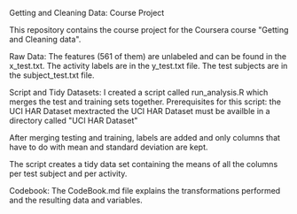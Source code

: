 Getting and Cleaning Data: Course Project

This repository contains the course project for the Coursera course "Getting and Cleaning data".

Raw Data:
The features (561 of them) are unlabeled and can be found in the x_test.txt. The activity labels are in the y_test.txt file. The test subjects are in the subject_test.txt file.

Script and Tidy Datasets: 
I created a script called run_analysis.R which merges the test and training sets together. Prerequisites for this script:
    the UCI HAR Dataset mextracted
    the UCI HAR Dataset must be availble in a directory called "UCI HAR Dataset"

After merging testing and training, labels are added and only columns that have to do with mean and standard deviation are kept.

The script creates a tidy data set containing the means of all the columns per test subject and per activity. 

Codebook:
The CodeBook.md file explains the transformations performed and the resulting data and variables.
